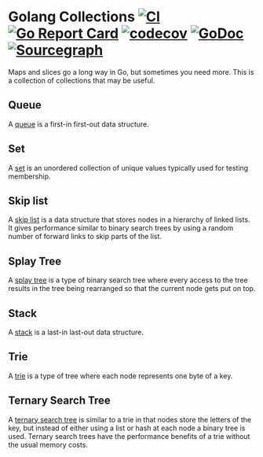 # Golang Collections [![CI][1]][1] [![Go Report Card][2]][2] [![codecov][3]][4] [![GoDoc][5]][6] [![Sourcegraph][7]][7]

[1]: https://github.com/billryan/collections/workflows/CI/badge.svg
[2]: https://goreportcard.com/badge/github.com/billryan/collections
[3]: https://codecov.io/gh/billryan/collections/branch/master/graph/badge.svg "Coverage badge"
[4]: https://codecov.io/gh/billryan/collections "Codecov Status"
[5]: https://godoc.org/github.com/billryan/collections?status.svg "GoDoc badge"
[6]: https://godoc.org/github.com/billryan/collections "GoDoc"
[7]: [![Sourcegraph](https://sourcegraph.com/github.com/billryan/collections/-/badge.svg)](https://sourcegraph.com/github.com/billryan/collections?badge)


Maps and slices go a long way in Go, but sometimes you need more. This is a collection of collections that may be useful.

## Queue
A [queue](https://en.wikipedia.org/wiki/Queue_\(data_structure\)) is a first-in first-out data structure.

## Set
A [set](https://en.wikipedia.org/wiki/Set_\(computer_science\)) is an unordered collection of unique values typically used for testing membership.

## Skip list
A [skip list](https://en.wikipedia.org/wiki/Skip_list) is a data structure that stores nodes in a hierarchy of linked lists. It gives performance similar to binary search trees by using a random number of forward links to skip parts of the list.

## Splay Tree

A [splay tree](https://en.wikipedia.org/wiki/Splay_tree) is a type of binary search tree where every access to the tree results in the tree being rearranged so that the current node gets put on top.

## Stack
A [stack](https://en.wikipedia.org/wiki/Stack_\(abstract_data_type\)) is a last-in last-out data structure.

## Trie
A [trie](http://en.wikipedia.org/wiki/Trie) is a type of tree where each node represents one byte of a key.

## Ternary Search Tree

A [ternary search tree](http://en.wikipedia.org/wiki/Ternary_search_tree) is similar to a trie in that nodes store the letters of the key, but instead of either using a list or hash at each node a binary tree is used. Ternary search trees have the performance benefits of a trie without the usual memory costs.